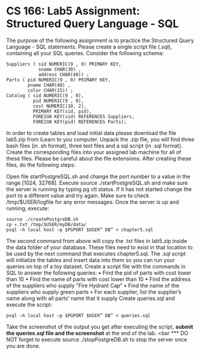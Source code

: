 # CS 166: Lab5 Assignment: Structured Query Language - SQL

The purpose of the following assignment is to practice the Structured
Query Language - SQL statements. Please create a single script file (.sql),
containing all your SQL queries.
Consider the following schema:
```
Suppliers ( sid NUMERIC(9 , 0) PRIMARY KEY,
            sname CHAR(30) ,
            address CHAR(40)) ;
Parts ( pid NUMERIC(9 , 0) PRIMARY KEY,
        pname CHAR(40) ,
        color CHAR(15)) ;
Catalog ( sid NUMERIC(9 , 0),
          pid NUMERIC(9 , 0),
          cost NUMERIC(10, 2),
          PRIMARY KEY(sid, pid),
          FOREIGN KEY(sid) REFERENCES Suppliers,
          FOREIGN KEY(pid) REFERENCES Parts);
```
In order to create tables and load initial data please download the file
lab5.zip from iLearn to you computer. Unpack the .zip file, you will find three
bash files (in .sh format), three text files and a sql script (in .sql format).
Create the corresponding files into your assigned lab machine for all of these
files. Please be careful about the file extensions. After creating these files, do
the following steps:

Open file startPostgreSQL.sh and change the port number to a value in the
range [1024, 32768]. Execute source ./startPostgreSQL.sh and make sure the
server is running by typing pg ctl status. If it has not started change the port
to a different value and try again. Make sure to check /tmp/$USER/logfile
for any error messages. Once the server is up and running, execute:
```
source ./createPostgreDB.sh
cp ∗.txt /tmp/$USER/myDB/data/
psql −h local host −p $PGPORT $USER” DB” < chapter5.sql
```
The second command from above will copy the .txt files in lab5.zip inside
the data folder of your database. These files need to exist in that location to
be used by the next command that executes chapter5.sql. The .sql script will
initialize the tables and insert data into them so you can run your queries on
top of a toy dataset.
Create a script file with the commands in SQL to answer the following
queries:
• Find the pid of parts with cost lower than 10
• Find the name of parts with cost lower than 10
• Find the address of the suppliers who supply “Fire Hydrant Cap”
• Find the name of the suppliers who supply green parts
• For each supplier, list the supplier’s name along with all parts’ name
that it supply
Create queries.sql and execute the script:
```
psql −h local host −p $PGPORT $USER” DB” < queries.sql
```
Take the screenshot of the output you get after executing the script, **submit
the queries.sql file and the screenshot** at the end of the lab. <bar
  *** DO NOT forget to execute source ./stopPostgreDB.sh to stop the
server once you are done.
